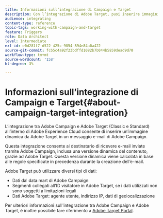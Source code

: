 ```yaml
---
title: Informazioni sull’integrazione di Campaign e Target
description: Con l’integrazione di Adobe Target, puoi inserire immagini dinamiche generate da Adobe Target nei messaggi di Adobe Campaign.
audience: integrating
content-type: reference
topic-tags: working-with-campaign-and-target
feature: Triggers
role: Data Architect
level: Intermediate
exl-id: e0d281f7-d522-425c-9854-894e84a0a422
source-git-commit: fcb5c4a92f23bdffd1082b7b044b5859dead9d70
workflow-type: tm+mt
source-wordcount: '158'
ht-degree: 3%

---
```


# Informazioni sull’integrazione di Campaign e Target{#about-campaign-target-integration}

L’integrazione tra Adobe Campaign e Adobe Target (Classic e Standard) all’interno di Adobe Experience Cloud consente di inserire un’immagine dinamica da Adobe Target in un messaggio e-mail di Adobe Campaign.

Questa integrazione consente al destinatario di ricevere e-mail inviate tramite Adobe Campaign, inclusa una versione dinamica del contenuto, grazie ad Adobe Target. Questa versione dinamica viene calcolata in base alle regole specificate in precedenza durante la creazione dell’e-mail.

Adobe Target può utilizzare diversi tipi di dati:

* Dati dal data mart di Adobe Campaign
* Segmenti collegati all’ID visitatore in Adobe Target, se i dati utilizzati non sono soggetti a limitazioni legali
* Dati Adobe Target: agente utente, indirizzo IP, dati di geolocalizzazione

Per ulteriori informazioni sull&#39;integrazione tra Adobe Campaign e Adobe Target, è inoltre possibile fare riferimento a [Adobe Target Portal](https://experienceleague.adobe.com/docs/target/using/integrate/campaign-and-target.html).
